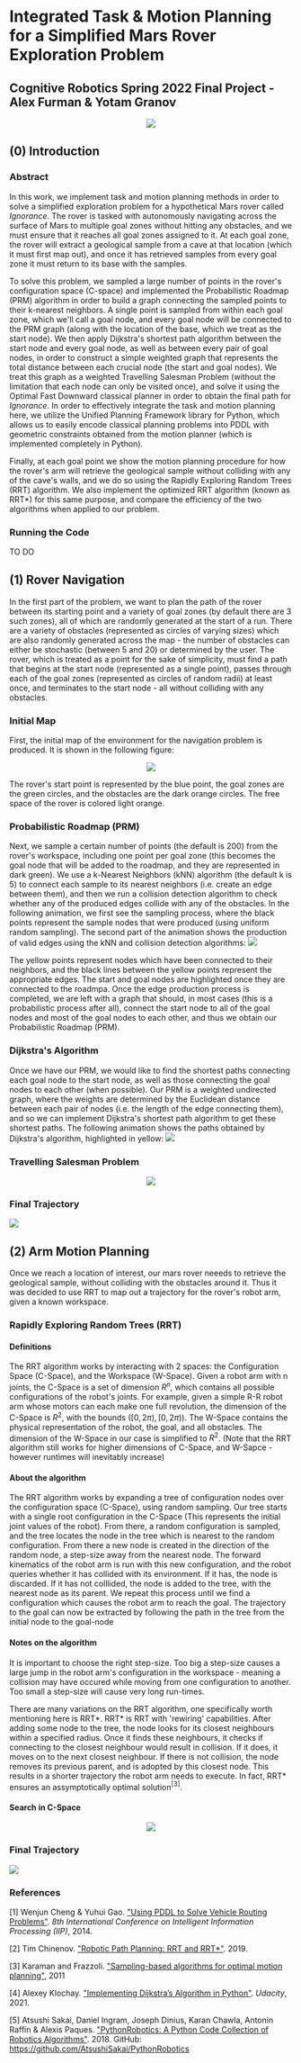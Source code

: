 # Integrated Task & Motion Planning for a Simplified Mars Rover Exploration Problem
## Cognitive Robotics Spring 2022 Final Project - Alex Furman & Yotam Granov

<p align="center">
  <img src=https://github.com/AlexanderFurman/Cognitive-Robotics-Project/blob/main/Graphics/Rover.jpg>
</p>

## (0) Introduction
### Abstract
In this work, we implement task and motion planning methods in order to solve a simplified exploration problem for a hypothetical Mars rover called *Ignorance*. The rover is tasked with autonomously navigating across the surface of Mars to multiple goal zones without hitting any obstacles, and we must ensure that it reaches all goal zones assigned to it. At each goal zone, the rover will extract a geological sample from a cave at that location (which it must first map out), and once it has retrieved samples from every goal zone it must return to its base with the samples.

To solve this problem, we sampled a large number of points in the rover's configuration space (C-space) and implemented the Probabilistic Roadmap (PRM) algorithm in order to build a graph connecting the sampled points to their k-nearest neighbors. A single point is sampled from within each goal zone, which we'll call a goal node, and every goal node will be connected to the PRM graph (along with the location of the base, which we treat as the start node). We then apply Dijkstra's shortest path algorithm between the start node and every goal node, as well as between every pair of goal nodes, in order to construct a simple weighted graph that represents the total distance between each crucial node (the start and goal nodes). We treat this graph as a weighted Travelling Salesman Problem (without the limitation that each node can only be visited once), and solve it using the Optimal Fast Downward classical planner in order to obtain the final path for *Ignorance*. In order to effectively integrate the task and motion planning here, we utilize the Unified Planning Framework library for Python, which allows us to easily encode classical planning problems into PDDL with geometric constraints obtained from the motion planner (which is implemented completely in Python).

Finally, at each goal point we show the motion planning procedure for how the rover's arm will retrieve the geological sample without colliding with any of the cave's walls, and we do so using the Rapidly Exploring Random Trees (RRT) algorithm. We also implement the optimized RRT algorithm (known as RRT*) for this same purpose, and compare the efficiency of the two algorithms when applied to our problem.

### Running the Code
TO DO

## (1) Rover Navigation
In the first part of the problem, we want to plan the path of the rover between its starting point and a variety of goal zones (by default there are 3 such zones), all of which are randomly generated at the start of a run. There are a variety of obstacles (represented as circles of varying sizes) which are also randomly generated across the map - the number of obstacles can either be stochastic (between 5 and 20) or determined by the user. The rover, which is treated as a point for the sake of simplicity, must find a path that begins at the start node (represented as a single point), passes through each of the goal zones (represented as circles of random radii) at least once, and terminates to the start node - all without colliding with any obstacles.

### Initial Map
First, the initial map of the environment for the navigation problem is produced. It is shown in the following figure:
<p align="center">
  <img src=https://github.com/AlexanderFurman/Cognitive-Robotics-Project/blob/main/Graphics/Initial_Map.png>
</p>

The rover's start point is represented by the blue point, the goal zones are the green circles, and the obstacles are the dark orange circles. The free space of the rover is colored light orange.

### Probabilistic Roadmap (PRM)
Next, we sample a certain number of points (the default is 200) from the rover's workspace, including one point per goal zone (this becomes the goal node that will be added to the roadmap, and they are represented in dark green). We use a k-Nearest Neighbors (kNN) algorithm (the default k is 5) to connect each sample to its nearest neighbors (i.e. create an edge between them), and then we run a collision detection algorithm to check whether any of the produced edges collide with any of the obstacles. In the following animation, we first see the sampling process, where the black points represent the sample nodes that were produced (using uniform random sampling). The second part of the animation shows the production of valid edges using the kNN and collision detection algorithms:
![](https://github.com/AlexanderFurman/Cognitive-Robotics-Project/blob/main/Graphics/PRM_Animation.gif)

The yellow points represent nodes which have been connected to their neighbors, and the black lines between the yellow points represent the appropriate edges. The start and goal nodes are highlighted once they are connected to the roadmpa. Once the edge production process is completed, we are left with a graph that should, in most cases (this is a probabilistic process after all), connect the start node to all of the goal nodes and most of the goal nodes to each other, and thus we obtain our Probabilistic Roadmap (PRM).

### Dijkstra's Algorithm
Once we have our PRM, we would like to find the shortest paths connecting each goal node to the start node, as well as those connecting the goal nodes to each other (when possible). Our PRM is a weighted undirected graph, where the weights are determined by the Euclidean distance between each pair of nodes (i.e. the length of the edge connecting them), and so we can implement Dijkstra's shortest path algorithm to get these shortest paths. The following animation shows the paths obtained by Dijkstra's algorithm, highlighted in yellow:
![](https://github.com/AlexanderFurman/Cognitive-Robotics-Project/blob/main/Graphics/Dijkstra_Animation.gif)

### Travelling Salesman Problem
<p align="center">
  <img src=https://github.com/AlexanderFurman/Cognitive-Robotics-Project/blob/main/Graphics/Simplified_Graph.png>
</p>

### Final Trajectory
![](https://github.com/AlexanderFurman/Cognitive-Robotics-Project/blob/main/Graphics/Final_Trajectory_Animation.gif)

## (2) Arm Motion Planning
Once we reach a location of interest, our mars rover neeeds to retrieve the geological sample, without colliding with the obstacles
around it. Thus it was decided to use RRT to map out a trajectory for the rover's robot arm, given a known workspace.

### Rapidly Exploring Random Trees (RRT)
#### Definitions
The RRT algorithm works by interacting with 2 spaces: the Configuration Space (C-Space), and the Workspace (W-Space). Given a robot arm with n joints, the C-Space is a set of dimension $R^n$, which contains all possible configurations of the robot's joints. For example, given a simple R-R robot arm whose motors can each make one full revolution, the dimension of the C-Space is $R^2$, with the bounds $([0, 2\pi),[0, 2\pi))$. 
The W-Space contains the physical representation of the robot, the goal, and all obstacles. The dimension of the W-Space in our case is simplified to $R^2$. (Note that the RRT algorithm still works for higher dimensions of C-Space, and W-Sapce - however runtimes will inevitably increase)

#### About the algorithm
The RRT algorithm works by expanding a tree of configuration nodes over the configuration space (C-Space), using random sampling. Our tree starts with a single root configuration in the C-Space (This represents the initial joint values of the robot). From there, a random configuration is sampled, and the tree locates the node in the tree which is nearest to the random configuration. From there a new node is created in the direction of the random node, a step-size away from the nearest node. The forward kinematics of the robot arm is run with this new configuration, and the robot queries whether it has collided with its environment. If it has, the node is discarded. If it has not colllided, the node is added to the tree, with the nearest node as its parent. We repeat this process until we find a configuration which causes the robot arm to reach the goal. The trajectory to the goal can now be extracted by following the path in the tree from the initial node to the goal-node

#### Notes on the algorithm
It is important to choose the right step-size. Too big a step-size causes a large jump in the robot arm's configuration in the workspace - meaning a collision may have occured while moving from one configuration to another. Too small a step-size will cause very long run-times.

There are many variations on the RRT algorithm, one specifically worth mentioning here is RRT*. RRT* is RRT with 'rewiring' capabilities. After adding some node to the tree, the node looks for its closest neighbours within a specified radius. Once it finds these neighbours, it checks if connecting to the closest neighbour would result in collision. If it does, it moves on to the next closest neighbour. If there is not collision, the node removes its previous parent, and is adopted by this closest node. This results in a shorter trajectory the robot arm needs to execute. In fact, RRT* ensures an assymptotically optimal solution$^{[3]}$.

#### Search in C-Space 
<p align="center">
  <img src=https://github.com/AlexanderFurman/Cognitive-Robotics-Project/blob/main/Graphics/RRT_C-Space.png>
</p>

### Final Trajectory
![](https://github.com/AlexanderFurman/Cognitive-Robotics-Project/blob/main/Graphics/Arm_Animation.gif)

### References

[1] Wenjun Cheng & Yuhui Gao. ["Using PDDL to Solve Vehicle Routing Problems"](https://hal.inria.fr/hal-01383334). *8th International
Conference on Intelligent Information Processing (IIP)*, 2014.

[2] Tim Chinenov. ["Robotic Path Planning: RRT and RRT*"](https://theclassytim.medium.com/robotic-path-planning-rrt-and-rrt-212319121378). 2019. 

[3] Karaman and Frazzoli. ["Sampling-based algorithms for optimal motion planning"](https://journals.sagepub.com/doi/abs/10.1177/0278364911406761), 2011

[4] Alexey Klochay. ["Implementing Dijkstra’s Algorithm in Python"](https://www.udacity.com/blog/2021/10/implementing-dijkstras-algorithm-in-python.html). *Udacity*, 2021. 

[5] Atsushi Sakai, Daniel Ingram, Joseph Dinius, Karan Chawla, Antonin Raffin & Alexis Paques. ["PythonRobotics: A Python Code Collection of Robotics Algorithms"](https://arxiv.org/abs/1808.10703). 2018. GitHub: https://github.com/AtsushiSakai/PythonRobotics
